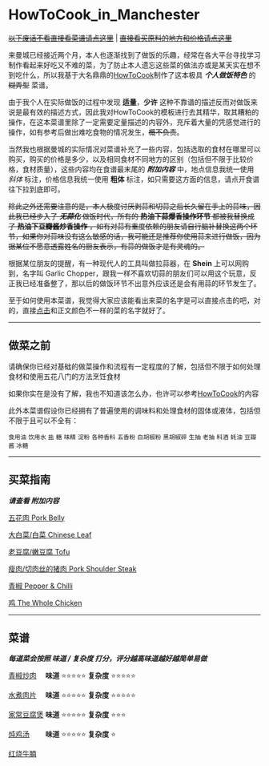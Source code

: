 # HowToCook_in_Manchester

[~~以下废话不看直接看菜谱请点这里~~](#1)   |   [~~直接看买原料的地方和价格请点这里~~](#2)

来曼城已经接近两个月，本人也逐渐找到了做饭的乐趣，经常在各大平台寻找学习制作看起来好吃又不难的菜，为了防止本人遗忘这些菜的做法亦或是某天实在想不到吃什么，所以我基于大名鼎鼎的[HowToCook](https://github.com/Anduin2017/HowToCook)制作了这本极具 ***个人做饭特色*** 的 ~~糊弄型~~ 菜谱。  

由于我个人在实际做饭的过程中发现 **适量**，**少许** 这种不靠谱的描述反而对做饭来说是最有效的描述方式，因此我对HowToCook的模板进行去其精华，取其糟粕的操作，在这本菜谱里除了一定需要定量描述的内容外，充斥着大量的凭感觉进行的操作，如有参考后做出难吃食物的情况发生，~~概不负责~~。  

当然我也根据曼城的实际情况对菜谱补充了一些内容，包括选取的食材在哪里可以购买，购买的价格是多少，以及相同食材不同地方的区别（包括但不限于比较价格，食材质量），这些内容均在食谱最末尾的 ***附加内容*** 中，地点信息我统一使用 *斜体* 标注，价格信息我统一使用 **粗体** 标注，如只需要这方面的信息，请点开食谱往下拉到底即可。

~~除此之外还需要注意的是，本人极度讨厌剥蒜和切蒜之后长久留在手上的蒜味，因此我已经步入了 ***无蒜化*** 做饭时代，所有的 **热油下蒜爆香操作环节** 都被我替换成了 **热油下豆瓣酱炒香操作** ，如有对蒜有重度依赖的朋友请自行脑补替换这两个环节，如果你对蒜味没有这么敏感的话，我可能还是推荐你使用蒜来进行做饭，因为据某位不愿意透露姓名的厨友表示，有蒜的做饭才是有灵魂的。~~ 

根据某位朋友的提醒，有一种现代人的工具叫做拉蒜器，在 **Shein** 上可以网购到，名字叫 Garlic Chopper，跟我一样不喜欢切蒜的朋友们可以用这个玩意，反正我已经准备整了，那以后的做饭环节不出意外应该还是会有用蒜的环节发生了。

至于如何使用本菜谱，我觉得大家应该能看出来菜的名字是可以直接点击的吧，对的，直接[点击](#1)和正文颜色不一样的菜的名字就好了。


---
## 做菜之前  
请确保你已经对基础的做菜操作和流程有一定程度的了解，包括但不限于如何处理食材和使用五花八门的方法烹饪食材  

如果你实在是没有了解，我也不知道该怎么办，也许可以参考[HowToCook](https://github.com/Anduin2017/HowToCook)的内容

此外本菜谱假设你已经拥有了普遍使用的调味料和处理食材的固体或液体，包括但不限于且可以不全有：

`食用油` `饮用水` `盐` `糖` `味精` `淀粉` `各种香料` `五香粉` `白胡椒粉` `黑胡椒碎` `生抽` `老抽` `料酒` `蚝油` `豆瓣酱` `冰糖`

---
<h2 id="2">买菜指南</h2>  

***请查看 附加内容***

[五花肉 Pork Belly](https://github.com/KatouMegumii/HowToCook_in_Manchester/blob/master/%E8%8F%9C%E8%B0%B1%E6%9C%AC%E4%BD%93/%E6%B0%B4%E7%85%AE%E8%82%89%E7%89%87.md#%E9%99%84%E5%8A%A0%E5%86%85%E5%AE%B9)

[大白菜/白菜 Chinese Leaf](https://github.com/KatouMegumii/HowToCook_in_Manchester/blob/master/%E8%8F%9C%E8%B0%B1%E6%9C%AC%E4%BD%93/%E6%B0%B4%E7%85%AE%E8%82%89%E7%89%87.md#%E9%99%84%E5%8A%A0%E5%86%85%E5%AE%B9)

[老豆腐/嫩豆腐 Tofu](https://github.com/KatouMegumii/HowToCook_in_Manchester/blob/master/%E8%8F%9C%E8%B0%B1%E6%9C%AC%E4%BD%93/%E5%AE%B6%E5%B8%B8%E8%B1%86%E8%85%90%E7%85%B2.md#%E9%99%84%E5%8A%A0%E5%86%85%E5%AE%B9)

[瘦肉/切肉丝的猪肉 Pork Shoulder Steak](https://github.com/KatouMegumii/HowToCook_in_Manchester/blob/master/%E8%8F%9C%E8%B0%B1%E6%9C%AC%E4%BD%93/%E9%9D%92%E6%A4%92%E7%82%92%E8%82%89.md#%E9%99%84%E5%8A%A0%E5%86%85%E5%AE%B9)

[青椒 Pepper & Chilli](https://github.com/KatouMegumii/HowToCook_in_Manchester/blob/master/%E8%8F%9C%E8%B0%B1%E6%9C%AC%E4%BD%93/%E9%9D%92%E6%A4%92%E7%82%92%E8%82%89.md#%E9%99%84%E5%8A%A0%E5%86%85%E5%AE%B9)

[鸡 The Whole Chicken](https://github.com/KatouMegumii/HowToCook_in_Manchester/blob/master/%E8%8F%9C%E8%B0%B1%E6%9C%AC%E4%BD%93/%E7%82%96%E9%B8%A1%E6%B1%A4.md#%E9%99%84%E5%8A%A0%E5%86%85%E5%AE%B9)

---
<h2 id="1">菜谱</h2> 

***每道菜会按照 味道 / 复杂度 打分，评分越高味道越好越简单易做***  

[青椒炒肉](https://github.com/KatouMegumii/HowToCook_in_Manchester/blob/master/%E8%8F%9C%E8%B0%B1%E6%9C%AC%E4%BD%93/%E9%9D%92%E6%A4%92%E7%82%92%E8%82%89.md)&emsp; **味道** ⭐⭐⭐⭐⭐ **复杂度** ⭐⭐⭐⭐⭐

[水煮肉片](https://github.com/KatouMegumii/HowToCook_in_Manchester/blob/master/%E8%8F%9C%E8%B0%B1%E6%9C%AC%E4%BD%93/%E6%B0%B4%E7%85%AE%E8%82%89%E7%89%87.md)&emsp; **味道** ⭐⭐⭐⭐⭐ **复杂度** ⭐⭐⭐⭐⭐

[家常豆腐煲](https://github.com/KatouMegumii/HowToCook_in_Manchester/blob/master/%E8%8F%9C%E8%B0%B1%E6%9C%AC%E4%BD%93/%E5%AE%B6%E5%B8%B8%E8%B1%86%E8%85%90%E7%85%B2.md) **味道** ⭐⭐⭐⭐⭐ **复杂度** ⭐⭐⭐

[炖鸡汤](https://github.com/KatouMegumii/HowToCook_in_Manchester/blob/master/%E8%8F%9C%E8%B0%B1%E6%9C%AC%E4%BD%93/%E7%82%96%E9%B8%A1%E6%B1%A4.md)&emsp;&emsp; **味道** ⭐⭐⭐⭐⭐ **复杂度** ⭐

[红烧牛腩]()
